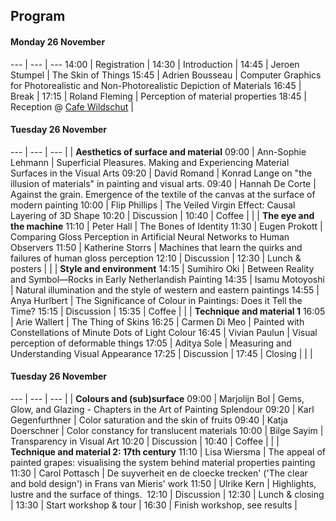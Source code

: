 
## Program


#### Monday 26 November

 --- | --- | ---
14:00 | Registration | 
14:30 | Introduction | 
14:45 | Jeroen Stumpel | The Skin of Things
15:45 | Adrien Bousseau | Computer Graphics for Photorealistic and Non-Photorealistic Depiction of Materials
16:45 | Break | 
17:15 | Roland Fleming | Perception of material properties
18:45 | Reception @ [Cafe Wildschut](http://www.cafewildschut.nl) | 

#### Tuesday 26 November

 --- | --- | ---
 | | **Aesthetics of surface and material**
09:00 | Ann-Sophie Lehmann | Superficial Pleasures. Making and Experiencing Material Surfaces in the Visual Arts
09:20 | David Romand | Konrad Lange on "the illusion of materials" in painting and visual arts.
09:40 | Hannah De Corte | Against the grain. Emergence of the textile of the canvas at the surface of modern painting
10:00 | Flip Phillips | The Veiled Virgin Effect: Causal Layering of 3D Shape
10:20 | Discussion | 
10:40 | Coffee | 
 | | **The eye and the machine**
11:10 | Peter Hall | The Bones of Identity
11:30 | Eugen Prokott | Comparing Gloss Perception in Artificial Neural Networks to Human Observers
11:50 | Katherine Storrs | Machines that learn the quirks and failures of human gloss perception
12:10 | Discussion | 
12:30 | Lunch & posters | 
 | | **Style and environment** 
14:15 | Sumihiro Oki | Between Reality and Symbol—Rocks in Early Netherlandish Painting
14:35 | Isamu Motoyoshi | Natural illumination and the style of western and eastern paintings
14:55 | Anya Hurlbert | The Significance of Colour in Paintings: Does it Tell the Time?
15:15 | Discussion | 
15:35 | Coffee | 
 | | **Technique and material 1**
16:05 | Arie Wallert | The Thing of Skins
16:25 | Carmen Di Meo | Painted with Constellations of Minute Dots of Light Colour
16:45 | Vivian Paulun | Visual perception of deformable things
17:05 | Aditya Sole | Measuring and Understanding Visual Appearance
17:25 | Discussion | 
17:45 | Closing | 
 |  | 

#### Tuesday 26 November

 --- | --- | --- 
 | | **Colours and (sub)surface**
09:00 | Marjolijn Bol | Gems, Glow, and Glazing - Chapters in the Art of Painting Splendour
09:20 | Karl Gegenfurthner | Color saturation and the skin of fruits
09:40 | Katja Doerschner | Color constancy for translucent materials
10:00 | Bilge Sayim | Transparency in Visual Art
10:20 | Discussion | 
10:40 | Coffee | 
 | | **Technique and material 2: 17th century**
11:10 | Lisa Wiersma | The appeal of painted grapes: visualising the system behind material properties painting
11:30 | Carol Pottasch | De suyverheit en de cloecke trecken' ('The clear and bold design') in Frans van Mieris' work
11:50 | Ulrike Kern | Highlights, lustre and the surface of things. 
12:10 | Discussion | 
12:30 | Lunch & closing | 
13:30 | Start workshop & tour | 
16:30 | Finish workshop, see results | 